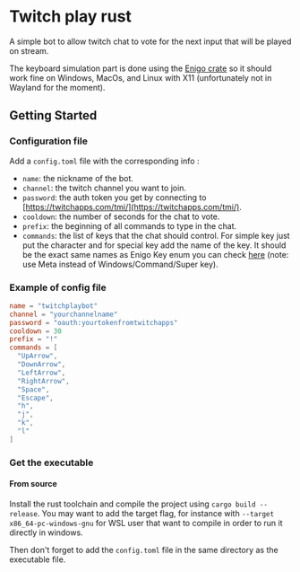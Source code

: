 # Twitch play rust

A simple bot to allow twitch chat to vote for the next input that will be played on stream.

The keyboard simulation part is done using the [Enigo crate](https://docs.rs/enigo/0.0.14/enigo/index.html) so it should work fine on Windows, MacOs, and Linux with X11 (unfortunately not in Wayland for the moment).


## Getting Started
### Configuration file

Add a `config.toml` file with the corresponding info :

- `name`: the nickname of the bot.
- `channel`: the twitch channel you want to join.
- `password`: the auth token you get by connecting to [https://twitchapps.com/tmi/](https://twitchapps.com/tmi/).
- `cooldown`: the number of seconds for the chat to vote.
- `prefix`: the beginning of all commands to type in the chat.
- `commands`: the list of keys that the chat should control. For simple key just put the character and for special key add the name of the key. It should be the exact same names as Enigo Key enum you can check [here](https://docs.rs/enigo/latest/enigo/enum.Key.html) (note: use Meta instead of Windows/Command/Super key).

### Example of config file


```toml
name = "twitchplaybot"
channel = "yourchannelname"
password = "oauth:yourtokenfromtwitchapps"
cooldown = 30
prefix = "!"
commands = [
  "UpArrow",
  "DownArrow",
  "LeftArrow",
  "RightArrow",
  "Space",
  "Escape",
  "h",
  "j",
  "k",
  "l"
]
```

### Get the executable
#### From source
Install the rust toolchain and compile the project using `cargo build --release`. You may want to add the target flag, for instance with `--target x86_64-pc-windows-gnu` for WSL user that want to compile in order to run it directly in windows.

Then don't forget to add the `config.toml` file in the same directory as the executable file.
